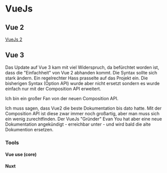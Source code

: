 # VueJs

## Vue 2
[VueJs 2](https://vuejs.org/)
## Vue 3
Das Update auf Vue 3 kam mit viel Widerspruch, da befürchtet worden ist, dass die "Einfachheit" von Vue 2 abhanden kommt. Die Syntax sollte sich stark ändern. Ein regelrechter Hass prasselte auf das Projekt ein. Die bisherigen Syntax (Option API) wurde aber nicht ersetzt sondern es wurde einfach nur mit der Composition API erweitert. 

Ich bin ein großer Fan von der neuen Composition API. 

Ich muss sagen, dass Vue2 die beste Dokumentation bis dato hatte. Mit der Composition API ist diese zwar immer noch großartig, aber man muss sich ein wenig zurechtfinden. Der VueJs "Gründer" Evan You hat aber eine neue Dokumentation angekündigt - erreichbar unter -  und wird bald die alte Dokumention ersetzen.


### Tools

#### Vue use (core)

#### Nuxt